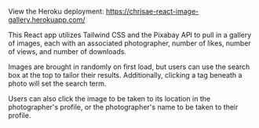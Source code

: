 View the Heroku deployment: https://chrisae-react-image-gallery.herokuapp.com/

This React app utilizes Tailwind CSS and the Pixabay API to pull in a gallery of images, each with an associated photographer, number of likes, number of views, and number of downloads. 

Images are brought in randomly on first load, but users can use the search box at the top to tailor their results. Additionally, clicking a tag beneath a photo will set the search term. 

Users can also click the image to be taken to its location in the photographer's profile, or the photographer's name to be taken to their profile. 
